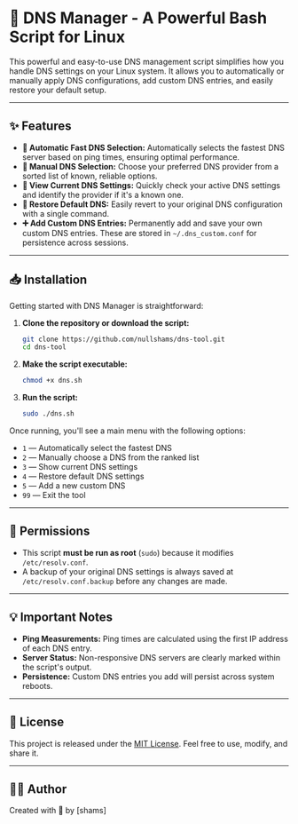 # 🧠 DNS Manager - A Powerful Bash Script for Linux

This powerful and easy-to-use DNS management script simplifies how you handle DNS settings on your Linux system. It allows you to automatically or manually apply DNS configurations, add custom DNS entries, and easily restore your default setup.

---

## ✨ Features

* **🚀 Automatic Fast DNS Selection:** Automatically selects the fastest DNS server based on ping times, ensuring optimal performance.
* **🧭 Manual DNS Selection:** Choose your preferred DNS provider from a sorted list of known, reliable options.
* **🧠 View Current DNS Settings:** Quickly check your active DNS settings and identify the provider if it's a known one.
* **🔧 Restore Default DNS:** Easily revert to your original DNS configuration with a single command.
* **➕ Add Custom DNS Entries:** Permanently add and save your own custom DNS entries. These are stored in `~/.dns_custom.conf` for persistence across sessions.

---

## 📥 Installation

Getting started with DNS Manager is straightforward:

1.  **Clone the repository or download the script:**

    ```bash
    git clone https://github.com/nullshams/dns-tool.git
    cd dns-tool
    ```

2.  **Make the script executable:**

    ```bash
    chmod +x dns.sh
    ```

3.  **Run the script:**

    ```bash
    sudo ./dns.sh
    ```

Once running, you'll see a main menu with the following options:

* `1` — Automatically select the fastest DNS
* `2` — Manually choose a DNS from the ranked list
* `3` — Show current DNS settings
* `4` — Restore default DNS settings
* `5` — Add a new custom DNS
* `99` — Exit the tool

---

## 🔐 Permissions

* This script **must be run as root** (`sudo`) because it modifies `/etc/resolv.conf`.
* A backup of your original DNS settings is always saved at `/etc/resolv.conf.backup` before any changes are made.

---

## 💡 Important Notes

* **Ping Measurements:** Ping times are calculated using the first IP address of each DNS entry.
* **Server Status:** Non-responsive DNS servers are clearly marked within the script's output.
* **Persistence:** Custom DNS entries you add will persist across system reboots.

---

## 📜 License

This project is released under the [MIT License](https://opensource.org/licenses/MIT). Feel free to use, modify, and share it.

---

## 👨‍💻 Author

Created with 💚 by [shams]

